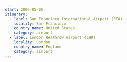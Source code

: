 ```yaml
---
start: 2006-05-05
itinerary:
  - label: San Francisco International Airport (SFO)
    locality: San Francisco
    country_name: United States
    category: airport
  - label: London Heathrow Airport (LHR)
    locality: London
    country_name: England
    category: airport
---
```

